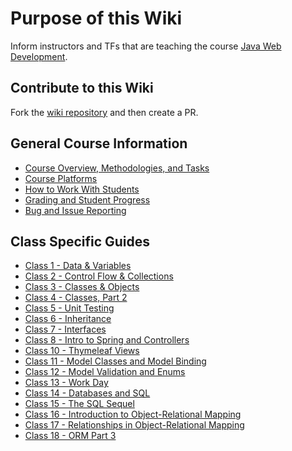 # Purpose of this Wiki

Inform instructors and TFs that are teaching the course [Java Web Development](https://education.launchcode.org/java-web-development/).

## Contribute to this Wiki

Fork the [wiki repository](https://github.com/LaunchCodeEducation/java-web-development-wiki) and then create a PR.

## General Course Information

* [Course Overview, Methodologies, and Tasks](https://github.com/LaunchCodeEducation/java-web-development/wiki/Course-Overview-and-Structure)
* [Course Platforms](https://github.com/LaunchCodeEducation/java-web-development/wiki/Course-Platforms)
* [How to Work With Students](https://github.com/LaunchCodeEducation/java-web-development/wiki/Working-With-Students)
* [Grading and Student Progress](https://github.com/LaunchCodeEducation/java-web-development/wiki/Grading-and-Student-Progress)
* [Bug and Issue Reporting](https://github.com/LaunchCodeEducation/java-web-development/wiki/Course-Overview-and-Structure#Bug-and-Issue-Reporting)

## Class Specific Guides

* [Class 1 - Data & Variables](https://github.com/LaunchCodeEducation/java-web-development/wiki/Class-1-(Data-&-Variables))
* [Class 2 - Control Flow & Collections](https://github.com/LaunchCodeEducation/java-web-development/wiki/Class-2-(ControlFlow-&-Collections))
* [Class 3 - Classes & Objects](https://github.com/LaunchCodeEducation/java-web-development/wiki/Class-3-(Classes-&-Objects))
* [Class 4 - Classes, Part 2](https://github.com/LaunchCodeEducation/java-web-development/wiki/Class-4-(Classes-Part-2))
* [Class 5 - Unit Testing](https://github.com/LaunchCodeEducation/java-web-development/wiki/Class-5-(Unit-Testing))
* [Class 6 - Inheritance](https://github.com/LaunchCodeEducation/java-web-development/wiki/Class-6-(Inheritance))
* [Class 7 - Interfaces](https://github.com/LaunchCodeEducation/java-web-development/wiki/Class-7-(Interfaces))
* [Class 8 - Intro to Spring and Controllers](https://github.com/LaunchCodeEducation/java-web-development/wiki/Class-8-(Intro-to-Spring-and-Controllers))
* [Class 10 - Thymeleaf Views](https://github.com/LaunchCodeEducation/java-web-development/wiki/Class-10-(Thymeleaf-views))
* [Class 11 - Model Classes and Model Binding](https://github.com/LaunchCodeEducation/java-web-development/wiki/Class-11-(Model-Classes-and-Model-Binding))
* [Class 12 - Model Validation and Enums](https://github.com/LaunchCodeEducation/java-web-development/wiki/Class-12-(Model-Validation-and-Enums))
* [Class 13 - Work Day](https://github.com/LaunchCodeEducation/java-web-development/wiki/Class-13-(Work-Day))
* [Class 14 - Databases and SQL](https://github.com/LaunchCodeEducation/java-web-development/wiki/Class-14-(SQL-Part-1))
* [Class 15 - The SQL Sequel](https://github.com/LaunchCodeEducation/java-web-development/wiki/Class-15-(SQL-Part-2))
* [Class 16 - Introduction to Object-Relational Mapping](https://github.com/LaunchCodeEducation/java-web-development/wiki/Class-16-(ORM-Part-1))
* [Class 17 - Relationships in Object-Relational Mapping](https://github.com/LaunchCodeEducation/java-web-development/wiki/Class-17-(ORM-Part-2))
* [Class 18 - ORM Part 3](https://github.com/LaunchCodeEducation/java-web-development/wiki/Class-18-(ORM-Part-3))